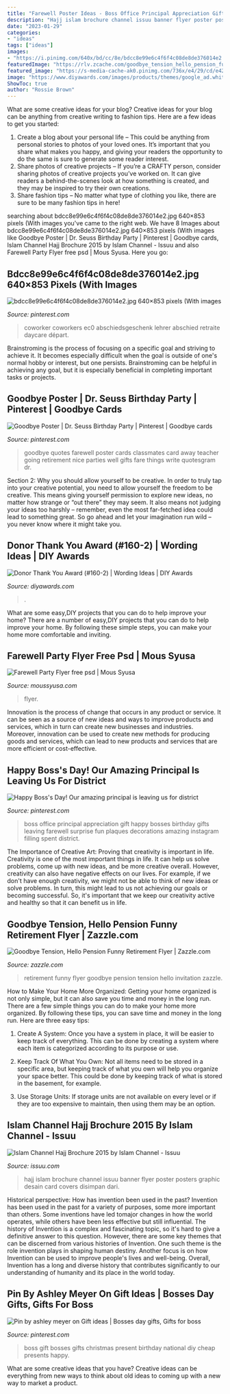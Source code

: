 ```yaml
---
title: "Farewell Poster Ideas - Boss Office Principal Appreciation Gift Happy Bosses Birthday Gifts Leaving Farewell Surprise Fun Plaques Decorations Amazing Instagram Filling Spent District"
description: "Hajj islam brochure channel issuu banner flyer poster posters graphic desain card covers disimpan dari"
date: "2023-01-29"
categories:
- "ideas"
tags: ["ideas"]
images:
- "https://i.pinimg.com/640x/bd/cc/8e/bdcc8e99e6c4f6f4c08de8de376014e2.jpg"
featuredImage: "https://rlv.zcache.com/goodbye_tension_hello_pension_funny_retirement_flyer-rfbf9a6fb1cfa4ee2a25ee12adc9f9b84_vgvs0_8byvr_630.jpg?view_padding=[285%2C0%2C285%2C0]"
featured_image: "https://s-media-cache-ak0.pinimg.com/736x/e4/29/cd/e429cde2895094d003036315f523fd35.jpg"
image: "https://www.diyawards.com/images/products/themes/google_ad.white/160-sample-detail-circle-appreciation-plaque-639.jpg"
ShowToc: true
author: "Rossie Brown"
---
```



What are some creative ideas for your blog?
Creative ideas for your blog can be anything from creative writing to fashion tips. Here are a few ideas to get you started: 
1) Create a blog about your personal life – This could be anything from personal stories to photos of your loved ones. It’s important that you share what makes you happy, and giving your readers the opportunity to do the same is sure to generate some reader interest. 
2) Share photos of creative projects – If you’re a CRAFTY person, consider sharing photos of creative projects you’ve worked on. It can give readers a behind-the-scenes look at how something is created, and they may be inspired to try their own creations. 
3) Share fashion tips – No matter what type of clothing you like, there are sure to be many fashion tips in here!

	

		
searching about bdcc8e99e6c4f6f4c08de8de376014e2.jpg 640×853 pixels (With images you've came to the right web. We have 8 Images about bdcc8e99e6c4f6f4c08de8de376014e2.jpg 640×853 pixels (With images like Goodbye Poster | Dr. Seuss Birthday Party | Pinterest | Goodbye cards, Islam Channel Hajj Brochure 2015 by Islam Channel - Issuu and also Farewell Party Flyer free psd | Mous Syusa. Here you go:
		
    
## Bdcc8e99e6c4f6f4c08de8de376014e2.jpg 640×853 Pixels (With Images

<img loading=lazy src="https://i.pinimg.com/640x/bd/cc/8e/bdcc8e99e6c4f6f4c08de8de376014e2.jpg" onerror="this.onerror=null;this.src='https://tse4.mm.bing.net/th?id=OIP.grzviNZzAlshRdbcodc_AQHaJ3&amp;pid=15.1';" alt="bdcc8e99e6c4f6f4c08de8de376014e2.jpg 640×853 pixels (With images">

_Source: pinterest.com_

>coworker coworkers ec0 abschiedsgeschenk lehrer abschied retraite daycare départ. 

	

Brainstroming is the process of focusing on a specific goal and striving to achieve it. It becomes especially difficult when the goal is outside of one's normal hobby or interest, but one persists. Brainstroming can be helpful in achieving any goal, but it is especially beneficial in completing important tasks or projects.

    
## Goodbye Poster | Dr. Seuss Birthday Party | Pinterest | Goodbye Cards

<img loading=lazy src="https://s-media-cache-ak0.pinimg.com/736x/e4/29/cd/e429cde2895094d003036315f523fd35.jpg" onerror="this.onerror=null;this.src='https://tse2.mm.bing.net/th?id=OIP.NzMY5-4RxQ3Og29kOxVv_AHaJ3&amp;pid=15.1';" alt="Goodbye Poster | Dr. Seuss Birthday Party | Pinterest | Goodbye cards">

_Source: pinterest.com_

>goodbye quotes farewell poster cards classmates card away teacher going retirement nice parties well gifts fare things write quotesgram dr. 

	

Section 2: Why you should allow yourself to be creative.
In order to truly tap into your creative potential, you need to allow yourself the freedom to be creative. This means giving yourself permission to explore new ideas, no matter how strange or “out there” they may seem. It also means not judging your ideas too harshly – remember, even the most far-fetched idea could lead to something great. So go ahead and let your imagination run wild – you never know where it might take you.

    
## Donor Thank You Award (#160-2) | Wording Ideas | DIY Awards

<img loading=lazy src="https://www.diyawards.com/images/products/themes/google_ad.white/160-sample-detail-circle-appreciation-plaque-639.jpg" onerror="this.onerror=null;this.src='https://tse4.mm.bing.net/th?id=OIP.pgnmSDoaa8MEHyvQe5GurQHaHa&amp;pid=15.1';" alt="Donor Thank You Award (#160-2) | Wording Ideas | DIY Awards">

_Source: diyawards.com_

>. 

	

What are some easy,DIY projects that you can do to help improve your home?
There are a number of easy,DIY projects that you can do to help improve your home. By following these simple steps, you can make your home more comfortable and inviting.

    
## Farewell Party Flyer Free Psd | Mous Syusa

<img loading=lazy src="http://moussyusa.com/wp-content/uploads/2020/02/psd-template-for-farewell-party-flyer.jpg" onerror="this.onerror=null;this.src='https://tse2.mm.bing.net/th?id=OIP.r1Ubm8BPGpqqcwxjwQQKkwHaKf&amp;pid=15.1';" alt="Farewell Party Flyer free psd | Mous Syusa">

_Source: moussyusa.com_

>flyer. 

	

Innovation is the process of change that occurs in any product or service. It can be seen as a source of new ideas and ways to improve products and services, which in turn can create new businesses and industries. Moreover, innovation can be used to create new methods for producing goods and services, which can lead to new products and services that are more efficient or cost-effective.

    
## Happy Boss&#039;s Day! Our Amazing Principal Is Leaving Us For District

<img loading=lazy src="https://s-media-cache-ak0.pinimg.com/736x/b1/b1/c8/b1b1c8cb75f4b4d1b8ac4bc1d041a4fe--happy-boss-office-management.jpg" onerror="this.onerror=null;this.src='https://tse2.mm.bing.net/th?id=OIP.5aewLieS35pEpvSs1lmaOgHaJP&amp;pid=15.1';" alt="Happy Boss&#039;s Day! Our amazing principal is leaving us for district">

_Source: pinterest.com_

>boss office principal appreciation gift happy bosses birthday gifts leaving farewell surprise fun plaques decorations amazing instagram filling spent district. 

	

The Importance of Creative Art: Proving that creativity is important in life.
Creativity is one of the most important things in life. It can help us solve problems, come up with new ideas, and be more creative overall. However, creativity can also have negative effects on our lives. For example, if we don't have enough creativity, we might not be able to think of new ideas or solve problems. In turn, this might lead to us not achieving our goals or becoming successful. So, it's important that we keep our creativity active and healthy so that it can benefit us in life.

    
## Goodbye Tension, Hello Pension Funny Retirement Flyer | Zazzle.com

<img loading=lazy src="https://rlv.zcache.com/goodbye_tension_hello_pension_funny_retirement_flyer-rfbf9a6fb1cfa4ee2a25ee12adc9f9b84_vgvs0_8byvr_630.jpg?view_padding=[285%2C0%2C285%2C0]" onerror="this.onerror=null;this.src='https://tse2.mm.bing.net/th?id=OIP.pWvuJM_LEpd3AMS7nBCnOgHaD4&amp;pid=15.1';" alt="Goodbye Tension, Hello Pension Funny Retirement Flyer | Zazzle.com">

_Source: zazzle.com_

>retirement funny flyer goodbye pension tension hello invitation zazzle. 

	

How to Make Your Home More Organized: Getting your home organized is not only simple, but it can also save you time and money in the long run.
There are a few simple things you can do to make your home more organized. By following these tips, you can save time and money in the long run. Here are three easy tips:
1. Create A System: Once you have a system in place, it will be easier to keep track of everything. This can be done by creating a system where each item is categorized according to its purpose or use.

2. Keep Track Of What You Own: Not all items need to be stored in a specific area, but keeping track of what you own will help you organize your space better. This could be done by keeping track of what is stored in the basement, for example.

3. Use Storage Units: If storage units are not available on every level or if they are too expensive to maintain, then using them may be an option.

    
## Islam Channel Hajj Brochure 2015 By Islam Channel - Issuu

<img loading=lazy src="https://image.isu.pub/150910100942-54ce21ce5a58d78cd7066a337e5bc768/jpg/page_1.jpg" onerror="this.onerror=null;this.src='https://tse2.mm.bing.net/th?id=OIP.TCYKgthbzYD9MZUZP5vP0AHaKg&amp;pid=15.1';" alt="Islam Channel Hajj Brochure 2015 by Islam Channel - Issuu">

_Source: issuu.com_

>hajj islam brochure channel issuu banner flyer poster posters graphic desain card covers disimpan dari. 

	

Historical perspective: How has invention been used in the past?
Invention has been used in the past for a variety of purposes, some more important than others. Some inventions have led tomajor changes in how the world operates, while others have been less effective but still influential. The history of Invention is a complex and fascinating topic, so it's hard to give a definitive answer to this question. However, there are some key themes that can be discerned from various histories of Invention. One such theme is the role invention plays in shaping human destiny. Another focus is on how Invention can be used to improve people's lives and well-being. Overall, Invention has a long and diverse history that contributes significantly to our understanding of humanity and its place in the world today.

    
## Pin By Ashley Meyer On Gift Ideas | Bosses Day Gifts, Gifts For Boss

<img loading=lazy src="https://i.pinimg.com/originals/3e/d3/b0/3ed3b076fd7f6591c7281cd0b44f6922.jpg" onerror="this.onerror=null;this.src='https://tse1.mm.bing.net/th?id=OIP.-hASsCqhp3yCcnUvmFs_bAHaJ4&amp;pid=15.1';" alt="Pin by ashley meyer on Gift ideas | Bosses day gifts, Gifts for boss">

_Source: pinterest.com_

>boss gift bosses gifts christmas present birthday national diy cheap presents happy. 

	

What are some creative ideas that you have?
Creative ideas can be everything from new ways to think about old ideas to coming up with a new way to market a product.

